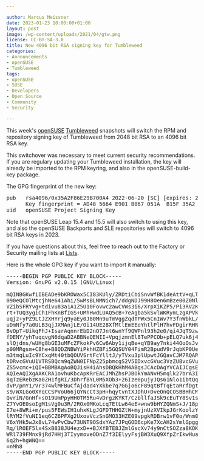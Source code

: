 ```yaml
---

author: Marcus Meissner
date: 2023-01-23 10:00:00+01:00
layout: post
image: /wp-content/uploads/2021/04/gtw.png
license: CC-BY-SA-3.0
title: New 4096 bit RSA signing key for Tumbleweed
categories:
- Announcements
- openSUSE
- Tumbleweed
tags:
- openSUSE
- SUSE
- Developers
- Open Source
- Community
- Security

---
```


This week's [openSUSE](https://get.opensuse.org/) [Tumbleweed](https://get.opensuse.org/tumbleweed/) snapshots will switch the RPM and repository signing key of Tumbleweed from 2048 bit RSA to an 4096 bit RSA key.

This switchover was necessary to meet current security recommendations.
If you are regulary updating your Tumbleweed installation, the key will already be imported
to the RPM keyring, and also in the openSUSE-build-key package.

The GPG fingerprint of the new key:

<pre>
pub   rsa4096/0x35A2F86E29B700A4 2022-06-20 [SC] [expires: 2026-06-19]
      Key fingerprint = AD48 5664 E901 B867 051A  B15F 35A2 F86E 29B7 00A4
uid   openSUSE Project Signing Key <opensuse@opensuse.org>
</pre>

Note that openSUSE Leap 15.4 and 15.5 will also switch to using this
key, and also the openSUSE Backports and SLE repositories will switch to
4096 bit RSA keys in 2023.

If you have questions about this, feel free to reach out to the Factory
or Security mailing lists at [Lists](https://lists.opensuse.org/).

Here is the whole GPG key if you want to import it manually:
<pre>
-----BEGIN PGP PUBLIC KEY BLOCK-----
Version: GnuPG v2.0.15 (GNU/Linux)

mQINBGKwfiIBEADe9bKROWax5CI83KUly/ZRDtiCbiSnvWfBK1deAttV+qLTZ006
090eQCOlMtcjhNe641Ahi/SwMsBLNMNich7/ddgNDJ99H8Oen6mBze00Z0Nlg2HZ
VZibSFRYvg+tdivu83a1A1Z5U10Fovwc2awCVWs3i6/XrpXiKZP5/Pi3RV2K7VcG
rt+TUQ3ygiCh1FhKnBfIGS+UMhHwdLUAQ5cB+7eAgba5kSvlWKRymLzgAPVkB/NJ
uqjz+yPZ9LtJZXHYrjq9yaEy0J80Mn9uTmVggZqdTPWx5CnIWv7Y3fnWbkL/uhTR
uDmNfy7a0ULB3qjJXMAnjLE/Oi14UE28XfMtlEmEEeYhtlPlH7hvFDgirRHN6kss
BvOpT+UikqFhJ+IsarAqnnrEbD2nO7Jnt6wnYf9QWPnl93h2e0/qi4JqT9zw93zs
fDENY/yhTuqqvgN6dqaD2ABBNeQENII+VpqjzmnEl8TePPCOb+pELQ7uk6j4D0j7
slQjdns/wUHg8bGE3uMFcZFkokPv6Cw6Aby1ijqBe+qYB9ay7nki44OoOsJvirxv
p00MRgsm+C8he+B8QDZNBWYiPkhHZBFi5GQSUY04FimR2BpudV9rJqbKP0UezEpc
m3tmqLuIc9YCxqMt40tbQOUVSrtFcYlltJ/yTVxu3plUpwtJGQavCJM7RQARAQAB
tDRvcGVuU1VTRSBQcm9qZWN0IFNpZ25pbmcgS2V5IDxvcGVuc3VzZUBvcGVuc3Vz
ZS5vcmc+iQI+BBMBAgAoBQJisH4iAhsDBQkHhM4ABgsJCAcDAgYVCAIJCgsEFgID
AQIeAQIXgAAKCRA1ovhuKbcApKRrEACJMhZhsPJBOkYmANvH5mqlk27brA3IZoM4
8qTzERebzKa0ZH1fgRI/3DhrfBYL0M5XOb3+26Ize0pujyJQs61Nlo1ibtQqCoyu
dvP/pmY1/Vr374wlMFBuCfAjdad4YXkbe7q7GGjo6cF89qtBfTqEtaRrfDgtPLx/
s9/WXLGo0XYqCCSPVoU66jQYNcCt3pH+hqytvntXJDhU+DveOnQCOSBBHhCMST3E
QvriN/GnHf+sO19UmPpyHH0TM5Ru4vDrgzKYKT/CzbllfaJSk9cEuTY8Sv1sP/7B
Z7YvOE0soIgM1sVg0u3R/2ROx0MKoLcq7EtLw64eE+wnw9bHYZQNmS+J/18p7Bo8
I7e+8WRi+m/pus5FEWsIH1uhxKLgJGFDTHHGZtW+myjnUzXVIkpJGrKoolzYjHdK
lRYM2fVuNI1eq6CZ6PFXg2UxovVczSnGMO33HZE09vpgkRDBrw1vF0o/Wnm02kig
V6xYHk5wJx8vL74wPvCbw73UNT9OSdxYAz7JPqGOD6cpKe7XcAH2sYmlGpggAIUz
Rq/lROEF5lx4SxB838JU4ezxD++BJXfBTE8JZmlGscXv74y9nCtSOZza8KOKj8ou
WRl739FMnx9jRd7HHj3TIyymoveODnZ7f3IElyyFsjBW3XuQ9XfpZrIkwHuaZV5M
6q2h+hgWNQ==
=nMh8
-----END PGP PUBLIC KEY BLOCK-----
</pre>

<meta name="openSUSE, Tumbleweed, Developers, sysadmin, user, Open Source, rolling release, gamers, superuser, distrowatch, hacker, Linux, Security, RSA" content="HTML,CSS,XML,JavaScript">
